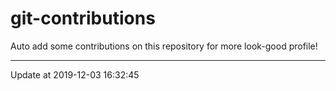 # git-contributions

Auto add some contributions on this repository for more look-good profile!

---

Update at 2019-12-03 16:32:45

